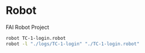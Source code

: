 # Robot
FAI Robot Project



```bash
robot TC-1-login.robot
robot -l "./logs/TC-1-login" "./TC-1-login.robot"
```
